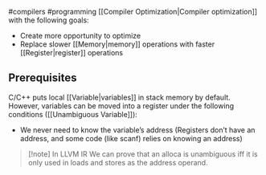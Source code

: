 #compilers #programming 
[[Compiler Optimization|Compiler optimization]] with the following goals:
- Create more opportunity to optimize
- Replace slower [[Memory|memory]] operations with faster [[Register|register]] operations

## Prerequisites
C/C++ puts local [[Variable|variables]] in stack memory by default. However, variables can be moved into a register under the following conditions ([[Unambiguous Variable]]):
- We never need to know the variable’s address (Registers don’t have an address, and some code (like scanf) relies on knowing an address)

>[!note] In LLVM IR
>We can prove that an alloca is unambiguous iff it is only used in loads and stores as the address operand.